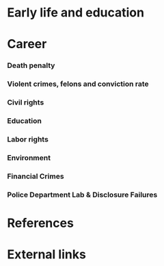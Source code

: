 # 
# Early life and education
# Career
### Death penalty
### Violent crimes, felons and conviction rate
### Civil rights
### Education
### Labor rights
### Environment
### Financial Crimes
### Police Department Lab & Disclosure Failures
# References
# External links